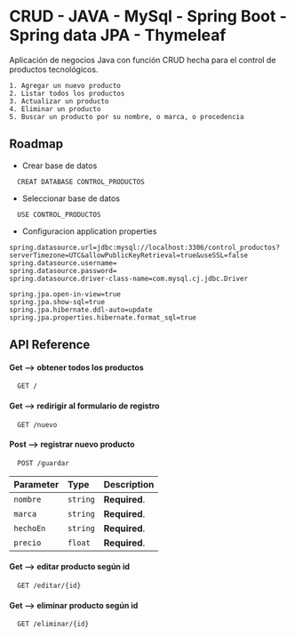
# CRUD - JAVA - MySql - Spring Boot - Spring data JPA - Thymeleaf

Aplicación de negocios Java con función CRUD hecha para el control de productos tecnológicos.

    1. Agregar un nuevo producto
    2. Listar todos los productos
    3. Actualizar un producto
    4. Eliminar un producto
    5. Buscar un producto por su nombre, o marca, o procedencia


## Roadmap

- Crear base de datos 
```http
  CREAT DATABASE CONTROL_PRODUCTOS
```

- Seleccionar base de datos
```http
  USE CONTROL_PRODUCTOS
```
- Configuracion application properties
```http
spring.datasource.url=jdbc:mysql://localhost:3306/control_productos?serverTimezone=UTC&allowPublicKeyRetrieval=true&useSSL=false
spring.datasource.username=
spring.datasource.password=
spring.datasource.driver-class-name=com.mysql.cj.jdbc.Driver

spring.jpa.open-in-view=true
spring.jpa.show-sql=true
spring.jpa.hibernate.ddl-auto=update
spring.jpa.properties.hibernate.format_sql=true
```

## API Reference

#### Get --> obtener todos los productos

```http
  GET /
```
#### Get --> redirigir al formulario de registro

```http
  GET /nuevo
```
#### Post --> registrar nuevo producto

```http
  POST /guardar
```
| Parameter | Type     | Description                       |
| :-------- | :------- | :-------------------------------- |
| `nombre`      | `string` | **Required**. 
| `marca`      | `string` | **Required**. 
| `hechoEn`      | `string` | **Required**.
| `precio`      | `float` | **Required**.  

#### Get --> editar producto según id

```http
  GET /editar/{id}
```

#### Get --> eliminar producto según id

```http
  GET /eliminar/{id}
```


